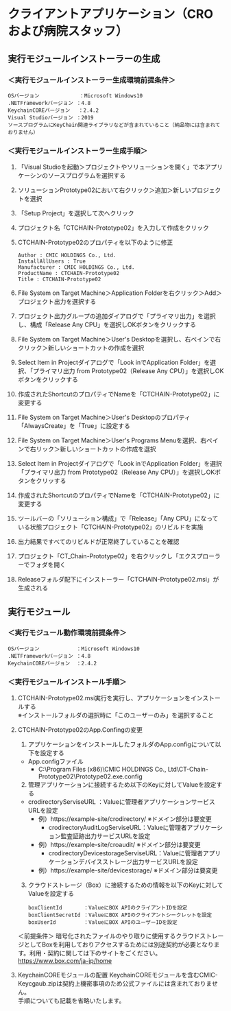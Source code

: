 # クライアントアプリケーション（CROおよび病院スタッフ）

## 実行モジュールインストーラーの生成

### ＜実行モジュールインストーラー生成環境前提条件＞

    OSバージョン             ：Microsoft Windows10
    .NETFrameworkバージョン ：4.8
    KeychainCOREバージョン　 ：2.4.2
    Visual Studioバージョン ：2019
    ソースプログラムにKeyChain関連ライブラリなどが含まれていること（納品物には含まれておりません）

### ＜実行モジュールインストーラー生成手順＞

1. 「Visual Studioを起動＞プロジェクトやソリューションを開く」で本アプリケーシンのソースプログラムを選択する
2. ソリューションPrototype02において右クリック＞追加＞新しいプロジェクトを選択
3. 「Setup Project」を選択して次へクリック
4. プロジェクト名「CTCHAIN-Prototype02」を入力して作成をクリック
5. CTCHAIN-Prototype02のプロパティを以下のように修正

       Author : CMIC HOLDINGS Co., Ltd.
       InstallAllUsers : True
       Manufacturer : CMIC HOLDINGS Co., Ltd.
       ProductName : CTCHAIN-Prototype02
       Title : CTCHAIN-Prototype02

6. File System on Target Machine＞Application Folderを右クリック＞Add＞プロジェクト出力を選択する
7. プロジェクト出力グループの追加ダイアログで「プライマリ出力」を選択し、構成「Release Any CPU」を選択しOKボタンをクリックする
8. File System on Target Machine＞User's Desktopを選択し、右ペインで右クリック＞新しいショートカットの作成を選択
9. Select Item in Projectダイアログで「Look inでApplication Folder」を選択、「プライマリ出力 from Prototype02（Release Any CPU）」を選択しOKボタンをクリックする
10. 作成されたShortcutのプロパティでNameを「CTCHAIN-Prototype02」に変更する
11. File System on Target Machine＞User's Desktopのプロパティ「AlwaysCreate」を「True」に設定する
12. File System on Target Machine＞User's Programs Menuを選択、右ペインで右リック＞新しいショートカットの作成を選択
13. Select Item in Projectダイアログで「Look inでApplication Folder」を選択「プライマリ出力 from Prototype02（Release Any CPU）」を選択しOKボタンをクリッする
14. 作成されたShortcutのプロパティでNameを「CTCHAIN-Prototype02」に変更する
15. ツールバーの「ソリューション構成」で「Release」「Any CPU」になっている状態プロジェクト「CTCHAIN-Prototype02」のリビルドを実施
16. 出力結果ですべてのリビルドが正常終了していることを確認
17. プロジェクト「CT_Chain-Prototype02」を右クリックし「エクスプローラーでフォダを開く
18. Releaseフォルダ配下にインストーラー「CTCHAIN-Prototype02.msi」が生成される

## 実行モジュール

### ＜実行モジュール動作環境前提条件＞

    OSバージョン            ：Microsoft Windows10
    .NETFrameworkバージョン ：4.8
    KeychainCOREバージョン  ：2.4.2

### ＜実行モジュールインストール手順＞

1. CTCHAIN-Prototype02.msi実行を実行し、アプリケーションをインストールする\
   ※インストールフォルダの選択時に「このユーザーのみ」を選択すること
2. CTCHAIN-Prototype02のApp.Confingの変更
    1. アプリケーションをインストールしたフォルダのApp.configについて以下を設定する
    - App.configファイル
      - C:\Program Files (x86)\CMIC HOLDINGS Co., Ltd\CT-Chain-Prototype02\Prototype02.exe.config

    2. 管理アプリケーションに接続するため以下のKeyに対してValueを設定する
    - crodirectoryServiseURL				：Valueに管理者アプリケーションサービスURLを設定
      - 例）https://example-site/crodirectory/ ※ドメイン部分は要変更
        - crodirectoryAuditLogServiseURL：Valueに管理者アプリケーション監査証跡出力サービスURLを設定
      - 例）https://example-site/croaudit/	※ドメイン部分は要変更
        - crodirectoryDevicestorageServiseURL：Valueに管理者アプリケーションデバイスストレージ出力サービスURLを設定
      - 例）https://example-site/devicestorage/	※ドメイン部分は要変更

    3. クラウドストレージ（Box）に接続するための情報を以下のKeyに対してValueを設定する

           boxClientId       ：ValueにBOX APIのクライアントIDを設定
           boxClientSecretId ：ValueにBOX APIのクライアントシークレットを設定
           boxUserId         ：ValueにBOX APIのユーザーIDを設定

    ＜前提条件＞
    暗号化されたファイルのやり取りに使用するクラウドストレージとしてBoxを利用しておりアクセスするためには別途契約が必要となります。利用・契約に関しては下のサイトをごください。\
    https://www.box.com/ja-jp/home
						
3. KeychainCOREモジュールの配置
KeychainCOREモジュールを含むCMIC-Keycgaub.zipは契約上機密事項のため公式ファイルには含まれておりません。\
手順についても記載を省略いたします。
